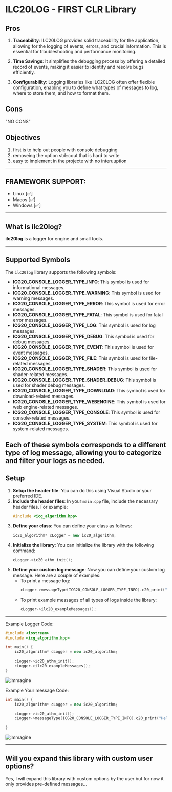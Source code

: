 # ILC20LOG - FIRST CLR Library


## Pros

1. **Traceability**: ILC20LOG provides solid traceability for the application, allowing for the logging of events, errors, and crucial information. This is essential for troubleshooting and performance monitoring.

2. **Time Savings**: It simplifies the debugging process by offering a detailed record of events, making it easier to identify and resolve bugs efficiently.

3. **Configurability**: Logging libraries like ILC20LOG often offer flexible configuration, enabling you to define what types of messages to log, where to store them, and how to format them.

## Cons

"NO CONS"

## Objectives

1. first is to help out people with console debugging
2. removeing the option std::cout that is hard to write
3. easy to implement in the projecte with no interuuption

---

## FRAMEWORK SUPPORT:

- Linux [✅]
- Macos [✅]
- Windows [✅]

---

## What is ilc20log?

**ilc20log** is a logger for engine and small tools.

---


## Supported Symbols

The `ilc20log` library supports the following symbols:

- **ICG20_CONSOLE_LOGGER_TYPE_INFO**: This symbol is used for informational messages.
- **ICG20_CONSOLE_LOGGER_TYPE_WARNING**: This symbol is used for warning messages.
- **ICG20_CONSOLE_LOGGER_TYPE_ERROR**: This symbol is used for error messages.
- **ICG20_CONSOLE_LOGGER_TYPE_FATAL**: This symbol is used for fatal error messages.
- **ICG20_CONSOLE_LOGGER_TYPE_LOG**: This symbol is used for log messages.
- **ICG20_CONSOLE_LOGGER_TYPE_DEBUG**: This symbol is used for debug messages.
- **ICG20_CONSOLE_LOGGER_TYPE_EVENT**: This symbol is used for event messages.
- **ICG20_CONSOLE_LOGGER_TYPE_FILE**: This symbol is used for file-related messages.
- **ICG20_CONSOLE_LOGGER_TYPE_SHADER**: This symbol is used for shader-related messages.
- **ICG20_CONSOLE_LOGGER_TYPE_SHADER_DEBUG**: This symbol is used for shader debug messages.
- **ICG20_CONSOLE_LOGGER_TYPE_DOWNLOAD**: This symbol is used for download-related messages.
- **ICG20_CONOSLE_LOGGER_TYPE_WEBENGINE**: This symbol is used for web engine-related messages.
- **ICG20_CONSOLE_LOGGER_TYPE_CONSOLE**: This symbol is used for console-related messages.
- **ICG20_CONSOLE_LOGGER_TYPE_SYSTEM**: This symbol is used for system-related messages.

Each of these symbols corresponds to a different type of log message, allowing you to categorize and filter your logs as needed.
---

## Setup

1. **Setup the header file**: You can do this using Visual Studio or your preferred IDE.
2. **Include the header files**: In your `main.cpp` file, include the necessary header files. For example:
    ```cpp
    #include <icg_algorithm.hpp>
    ```
3. **Define your class**: You can define your class as follows:
    ```cpp
    ic20_algorithm* cLogger = new ic20_algorithm;
    ```
4. **Initialize the library**: You can initialize the library with the following command:
    ```cpp
    cLogger->ic20_athm_init();
    ```
5. **Define your custom log message**: Now you can define your custom log message. Here are a couple of examples:
    - To print a message log:
        ```cpp
        cLogger->messageType(ICG20_CONSOLE_LOGGER_TYPE_INFO).c20_print("Hello World");
        ```
    - To print example messages of all types of logs inside the library:
        ```cpp
        cLogger->ilc20_exampleMessages();
        ```

---

Example Logger Code:

```cpp
#include <iostream>
#include <icg_algorithm.hpp>

int main() {
    ic20_algorithm* cLogger = new ic20_algorithm;

    cLogger->ic20_athm_init();
    cLogger->ilc20_exampleMessages();
}
```
![immagine](https://github.com/WhaGames/ilc20log/assets/130051824/60264840-cb19-47a0-bfe6-97defe133de5)


Example Your message Code:

```cpp
int main() {
	ic20_algorithm* cLogger = new ic20_algorithm;

	cLogger->ic20_athm_init();
	cLogger->messageType(ICG20_CONSOLE_LOGGER_TYPE_INFO).c20_print("Hello World");

}

```
![immagine](https://github.com/WhaGames/ilc20log/assets/130051824/5eb625c9-f5db-4de6-85c3-a137ec753627)

---

## Will you expand this library with custom user options?
Yes, I will expand this library with custom options by the user but for now it only provides pre-defined messages...
